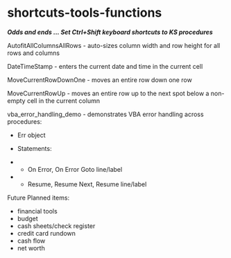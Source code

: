 # shortcuts-tools-functions

**_Odds and ends ... Set Ctrl+Shift keyboard shortcuts to KS procedures_**

AutofitAllColumnsAllRows - auto-sizes column width and row height for all rows and columns

DateTimeStamp - enters the current date and time in the current cell

MoveCurrentRowDownOne - moves an entire row down one row

MoveCurrentRowUp - moves an entire row up to the next spot below a non-empty cell in the current column

vba_error_handling_demo - demonstrates VBA error handling across procedures:

* Err object

* Statements:
* * On Error, On Error Goto line/label
* * Resume, Resume Next, Resume line/label


Future Planned items:
* financial tools
* budget
* cash sheets/check register
* credit card rundown
* cash flow
* net worth